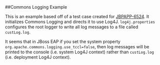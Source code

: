 ##Commons Logging Example

This is an example based off of a test case created for
[JBPAPP-6524](https://issues.jboss.org/browse/JBPAPP-6524).  It initializes
Commons Logging and directs it to use Log4J.  `log4j.properties` configures the
root logger to write all log messages to a file called `custLog.log`.

It seems that in JBoss EAP if you set the system property
`org.apache.commons.logging.use_tccl=false`, then log messages will be printed
to the console (i.e. system Log4J context) rather than `custLog.log` (i.e.
deployment Log4J context).
